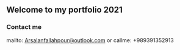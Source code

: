 ## Welcome to my portfolio 2021

### Contact me

mailto: Arsalanfallahpour@outlook.com or callme: +989391352913
